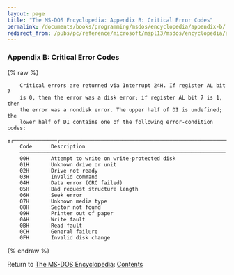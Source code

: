 ```yaml
---
layout: page
title: "The MS-DOS Encyclopedia: Appendix B: Critical Error Codes"
permalink: /documents/books/programming/msdos/encyclopedia/appendix-b/
redirect_from: /pubs/pc/reference/microsoft/mspl13/msdos/encyclopedia/appendix-b/
---
```


### Appendix B: Critical Error Codes

{% raw %}

        Critical errors are returned via Interrupt 24H. If register AL bit 7
        is 0, then the error was a disk error; if register AL bit 7 is 1, then
        the error was a nondisk error. The upper half of DI is undefined; the
        lower half of DI contains one of the following error-condition codes:

    ╓┌──────────────┌────────────────────────────────────────────────────────────╖
        Code      Description
        ──────────────────────────────────────────────────────────────────
        00H       Attempt to write on write-protected disk
        01H       Unknown drive or unit
        02H       Drive not ready
        03H       Invalid command
        04H       Data error (CRC failed)
        05H       Bad request structure length
        06H       Seek error
        07H       Unknown media type
        08H       Sector not found
        09H       Printer out of paper
        0AH       Write fault
        0BH       Read fault
        0CH       General failure
        0FH       Invalid disk change

{% endraw %}

Return to [The MS-DOS Encyclopedia](../): [Contents](../#contents)
